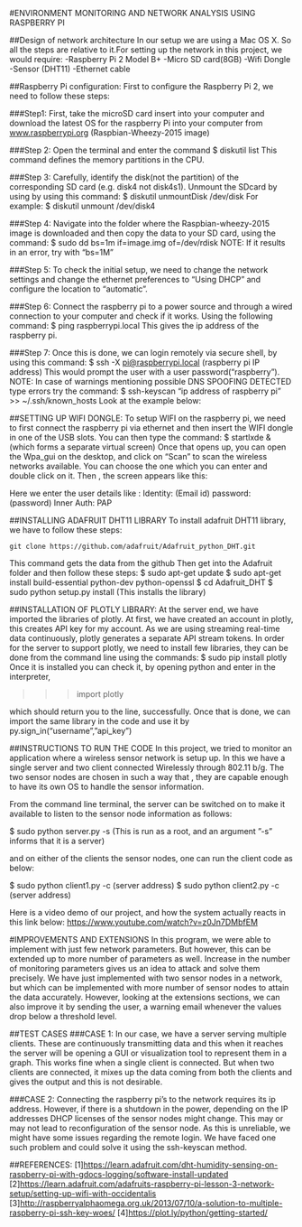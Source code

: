 #ENVIRONMENT MONITORING AND NETWORK ANALYSIS USING RASPBERRY PI 

##Design of network architecture
In our setup we are using a Mac OS X. So all the steps are relative to it.For setting up the network in this project, we would require:
-Raspberry Pi 2 Model B+
-Micro SD card(8GB) 
-Wifi Dongle
-Sensor (DHT11)
-Ethernet cable

##Raspberry Pi configuration:
First to configure the Raspberry Pi 2, we need to follow these steps:

###Step1:
	First, take the microSD card insert into your computer and download the latest OS for the raspberry Pi into your computer from  www.raspberrypi.org (Raspbian-Wheezy-2015 image)

###Step 2:
Open the terminal and enter the command
	   	$ diskutil list
This command defines the memory partitions in the CPU.

###Step 3:
Carefully, identify the disk(not the partition) of the corresponding SD card (e.g. disk4 not disk4s1). Unmount the SDcard by using by using this command:
		$ diskutil unmountDisk /dev/disk<disk no from diskutil list>
	For example: $ diskutil unmount /dev/disk4 
	
###Step 4:
	Navigate into the folder where the Raspbian-wheezy-2015 image is downloaded and then copy the data to your SD card, using the command:
	$ sudo dd bs=1m if=image.img of=/dev/rdisk<disk no from diskutil>
NOTE: If it results in an error,  try with “bs=1M”
	
###Step 5:
To check the initial setup, we need to change the network settings and change the ethernet preferences to “Using DHCP” and configure the location to “automatic”.

###Step 6:
	Connect the raspberry pi to a power  source and through a wired connection to your computer and check if it works. Using the following command:
	$ ping raspberrypi.local
This gives the ip address of the raspberry pi.

###Step 7:
	Once this is done, we can login remotely via secure shell, by using this command:
	$ ssh -X pi@raspberrypi.local (raspberry pi IP address)
	This would prompt the user with a user password(“raspberry”).
NOTE:
In case of warnings mentioning possible DNS SPOOFING DETECTED type errors
try the command:
	$ ssh-keyscan “ip address of raspberry pi” >> ~/.ssh/known_hosts
Look at the example below:

##SETTING UP WIFI DONGLE:
	To setup WIFI on the raspberry pi, we need to first connect the raspberry pi via ethernet and then insert the WIFI dongle in one of the USB slots. 
	You can then type the command:
$ startlxde & (which forms a separate virtual screen)
	Once that opens up, you can open the Wpa_gui on the desktop, and click on “Scan”  to scan the wireless networks available. You can choose the one which you can enter and double click on it. 
Then  , the screen appears like this:

Here we enter the user details like :
Identity: (Email id)
password: (password)
Inner Auth: PAP


##INSTALLING ADAFRUIT DHT11 LIBRARY
	To install adafruit DHT11 library, we have to follow these steps:

 	git clone https://github.com/adafruit/Adafruit_python_DHT.git
This command gets the data from the github 
Then get into the Adafruit folder  and then follow these steps:
	$ sudo apt-get update
	$ sudo apt-get install build-essential python-dev python-openssl
	$ cd Adafruit_DHT
	$ sudo python setup.py install (This installs the library)


##INSTALLATION OF PLOTLY LIBRARY:
	At the server end, we have imported the libraries of plotly. At first, we have created an account in plotly, this creates API key for my account. As we are using streaming real-time data continuously, plotly generates a separate API stream tokens.
	In order for the server to support plotly, we need to install few libraries, they can be done from the command line using the commands:
	$ sudo pip install plotly
Once it is installed you can check it, by opening python and enter in the interpreter,
   
   >>> import plotly
   >>>

which should return you to the line, successfully. 
Once that is done, we can import the same library in the code and use it by 
py.sign_in(“username”,”api_key”)

##INSTRUCTIONS TO RUN THE CODE
	In this project, we tried to monitor an application where a wireless sensor network is setup up. In this we have a single server and two client connected Wirelessly through 802.11 b/g.
The two sensor nodes are chosen in such a way that , they are capable enough to have its own OS to handle the sensor information.  

From the command line terminal, the server can be switched on to make it available to listen to the sensor node information as follows: 

$ sudo python server.py -s 
(This is run as a root, and an argument ”-s” informs that it is a server)

and on either of the clients the sensor nodes, one can run the client code as below:

$ sudo python client1.py -c (server address) 
$ sudo python client2.py -c (server address)

Here is a video demo of our project, and how the system actually reacts in this link below:
    https://www.youtube.com/watch?v=z0Jn7DMbfEM

#IMPROVEMENTS AND EXTENSIONS
In this program, we were able to implement with just few network parameters. But however, this can be extended up to more number of parameters as well. Increase in the number of monitoring parameters gives us an idea to attack and solve them precisely. 
We have just implemented with two sensor nodes in a network, but which can be implemented with more number of sensor nodes to attain the data accurately. 
However, looking at the extensions sections, we can also improve it by sending the user, a warning email whenever the values drop below a threshold level. 


##TEST CASES
###CASE 1:
In our case, we have a server serving multiple clients. These are continuously transmitting data and this when it reaches the server will be opening a GUI or visualization tool to represent them in a graph. This works fine when a single client is connected. But when two clients are connected, it mixes up the data coming from both the clients and gives the output and this is not desirable. 

###CASE 2:
Connecting the raspberry pi’s to the network requires its ip address. However, if there is a shutdown in the power, depending on the IP addresses DHCP licenses of the sensor nodes might change. This may or may not lead to reconfiguration of the sensor node. As this is unreliable, we might have some issues regarding the remote login. We have faced one such problem and could solve it using the ssh-keyscan method.

##REFERENCES:
[1]https://learn.adafruit.com/dht-humidity-sensing-on-raspberry-pi-with-gdocs-logging/software-install-updated
[2]https://learn.adafruit.com/adafruits-raspberry-pi-lesson-3-network-setup/setting-up-wifi-with-occidentalis
[3]http://raspberryalphaomega.org.uk/2013/07/10/a-solution-to-multiple-raspberry-pi-ssh-key-woes/
[4]https://plot.ly/python/getting-started/

